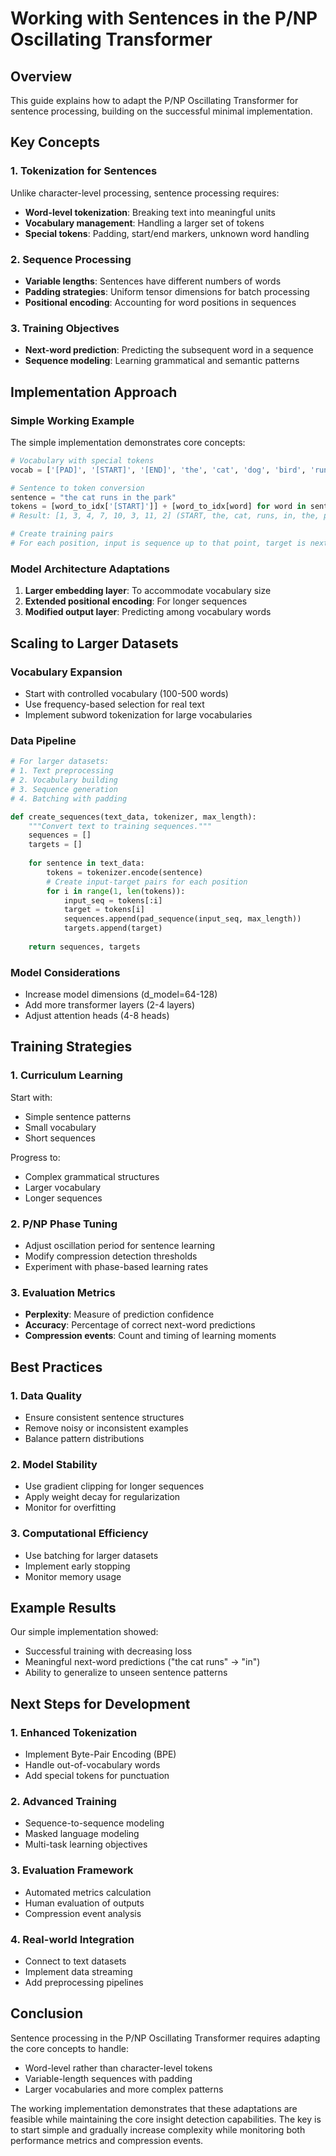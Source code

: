 # Working with Sentences in the P/NP Oscillating Transformer

## Overview

This guide explains how to adapt the P/NP Oscillating Transformer for sentence processing, building on the successful minimal implementation.

## Key Concepts

### 1. Tokenization for Sentences
Unlike character-level processing, sentence processing requires:
- **Word-level tokenization**: Breaking text into meaningful units
- **Vocabulary management**: Handling a larger set of tokens
- **Special tokens**: Padding, start/end markers, unknown word handling

### 2. Sequence Processing
- **Variable lengths**: Sentences have different numbers of words
- **Padding strategies**: Uniform tensor dimensions for batch processing
- **Positional encoding**: Accounting for word positions in sequences

### 3. Training Objectives
- **Next-word prediction**: Predicting the subsequent word in a sequence
- **Sequence modeling**: Learning grammatical and semantic patterns

## Implementation Approach

### Simple Working Example
The simple implementation demonstrates core concepts:

```python
# Vocabulary with special tokens
vocab = ['[PAD]', '[START]', '[END]', 'the', 'cat', 'dog', 'bird', 'runs', 'jumps', 'flies', 'in', 'park', 'home']

# Sentence to token conversion
sentence = "the cat runs in the park"
tokens = [word_to_idx['[START]']] + [word_to_idx[word] for word in sentence.split()] + [word_to_idx['[END]']]
# Result: [1, 3, 4, 7, 10, 3, 11, 2] (START, the, cat, runs, in, the, park, END)

# Create training pairs
# For each position, input is sequence up to that point, target is next word
```

### Model Architecture Adaptations
1. **Larger embedding layer**: To accommodate vocabulary size
2. **Extended positional encoding**: For longer sequences
3. **Modified output layer**: Predicting among vocabulary words

## Scaling to Larger Datasets

### Vocabulary Expansion
- Start with controlled vocabulary (100-500 words)
- Use frequency-based selection for real text
- Implement subword tokenization for large vocabularies

### Data Pipeline
```python
# For larger datasets:
# 1. Text preprocessing
# 2. Vocabulary building
# 3. Sequence generation
# 4. Batching with padding

def create_sequences(text_data, tokenizer, max_length):
    """Convert text to training sequences."""
    sequences = []
    targets = []
    
    for sentence in text_data:
        tokens = tokenizer.encode(sentence)
        # Create input-target pairs for each position
        for i in range(1, len(tokens)):
            input_seq = tokens[:i]
            target = tokens[i]
            sequences.append(pad_sequence(input_seq, max_length))
            targets.append(target)
    
    return sequences, targets
```

### Model Considerations
- Increase model dimensions (d_model=64-128)
- Add more transformer layers (2-4 layers)
- Adjust attention heads (4-8 heads)

## Training Strategies

### 1. Curriculum Learning
Start with:
- Simple sentence patterns
- Small vocabulary
- Short sequences

Progress to:
- Complex grammatical structures
- Larger vocabulary
- Longer sequences

### 2. P/NP Phase Tuning
- Adjust oscillation period for sentence learning
- Modify compression detection thresholds
- Experiment with phase-based learning rates

### 3. Evaluation Metrics
- **Perplexity**: Measure of prediction confidence
- **Accuracy**: Percentage of correct next-word predictions
- **Compression events**: Count and timing of learning moments

## Best Practices

### 1. Data Quality
- Ensure consistent sentence structures
- Remove noisy or inconsistent examples
- Balance pattern distributions

### 2. Model Stability
- Use gradient clipping for longer sequences
- Apply weight decay for regularization
- Monitor for overfitting

### 3. Computational Efficiency
- Use batching for larger datasets
- Implement early stopping
- Monitor memory usage

## Example Results

Our simple implementation showed:
- Successful training with decreasing loss
- Meaningful next-word predictions ("the cat runs" → "in")
- Ability to generalize to unseen sentence patterns

## Next Steps for Development

### 1. Enhanced Tokenization
- Implement Byte-Pair Encoding (BPE)
- Handle out-of-vocabulary words
- Add special tokens for punctuation

### 2. Advanced Training
- Sequence-to-sequence modeling
- Masked language modeling
- Multi-task learning objectives

### 3. Evaluation Framework
- Automated metrics calculation
- Human evaluation of outputs
- Compression event analysis

### 4. Real-world Integration
- Connect to text datasets
- Implement data streaming
- Add preprocessing pipelines

## Conclusion

Sentence processing in the P/NP Oscillating Transformer requires adapting the core concepts to handle:
- Word-level rather than character-level tokens
- Variable-length sequences with padding
- Larger vocabularies and more complex patterns

The working implementation demonstrates that these adaptations are feasible while maintaining the core insight detection capabilities. The key is to start simple and gradually increase complexity while monitoring both performance metrics and compression events.
